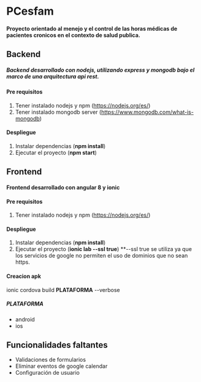 # PCesfam

#### Proyecto orientado al menejo y el control de las horas médicas de pacientes cronicos en el contexto de salud publica.

## **Backend**

##### Backend desarrollado con nodejs, utilizando express y mongodb bajo el marco de una arquitectura api rest.

#### Pre requisitos
1. Tener instalado nodejs y npm (https://nodejs.org/es/)
2. Tener instalado mongodb server (https://www.mongodb.com/what-is-mongodb)

#### Despliegue
1. Instalar dependencias (**npm install**)
2. Ejecutar el proyecto (**npm start**)

## **Frontend**

#### Frontend desarrollado con angular 8 y ionic

#### Pre requisitos
1. Tener instalado nodejs y npm (https://nodejs.org/es/)

#### Despliegue
1. Instalar dependencias (**npm install**)
2. Ejecutar el proyecto (**ionic lab --ssl true**) **--ssl true se utiliza ya que los servicios de google no permiten el uso de dominios que no sean https.

#### Creacion apk 
ionic cordova build **PLATAFORMA** --verbose
  ##### PLATAFORMA
  - android
  - ios

## **Funcionalidades faltantes**
- Validaciones de formularios
- Eliminar eventos de google calendar
- Configuración de usuario

